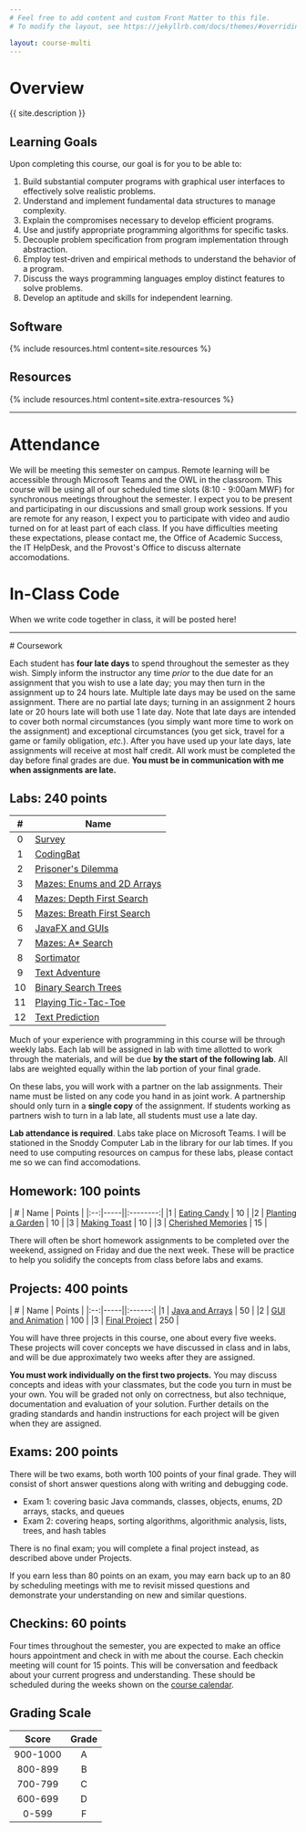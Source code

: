 ```yaml
---
# Feel free to add content and custom Front Matter to this file.
# To modify the layout, see https://jekyllrb.com/docs/themes/#overriding-theme-defaults

layout: course-multi
---
```


# <a name="description">Overview</a>

{{ site.description }}

## <a name="goals">Learning Goals</a>

Upon completing this course, our goal is for you to be able to:

1. Build substantial computer programs with graphical user interfaces to effectively solve realistic problems.
2. Understand and implement fundamental data structures to manage complexity.
3. Explain the compromises necessary to develop efficient programs.
4. Use and justify appropriate programming algorithms for specific tasks.
5. Decouple problem specification from program implementation through abstraction.
6. Employ test-driven and empirical methods to understand the behavior of a program.
7. Discuss the ways programming languages employ distinct features to solve problems.
8. Develop an aptitude and skills for independent learning.

## <a name="resources">Software</a>

{% include resources.html content=site.resources %}

## <a name="additional-resources">Resources</a>

{% include resources.html content=site.extra-resources %}

<hr>

# Attendance

We will be meeting this semester on campus. Remote learning will be accessible
through Microsoft Teams and the OWL in the classroom.
This course will be using all of our scheduled time slots (8:10 - 9:00am MWF) for synchronous meetings
throughout the semester. I expect you to be present and participating in our discussions
and small group work sessions. If you are remote for any reason, I expect you to participate with video and audio turned on for at least part of
each class. If you have difficulties meeting these expectations,
please contact me, the Office of Academic Success, the IT HelpDesk, and the Provost's Office
to discuss alternate accomodations.


# <a name="inclasscode">In-Class Code</a>

When we write code together in class, it will be posted here!
<!--
| Date | Topic | Code |
|:----:|------||-----||
| F 22 Jan | Instantiable Classes | [JackInTheBox.java]({{site.baseurl}}/inclass/JackInTheBox.java) |
| M 25 Jan | Interfaces | [HolidayLight.java]({{site.baseurl}}/inclass/HolidayLight.java) [ConditionalLight.java]({{site.baseurl}}/inclass/ConditionalLight.java) [ArrayLight.java]({{site.baseurl}}/inclass/ArrayLight.java) |
| F 29 Jan | 2D Arrays User Input | [LightsOut.java]({{site.baseurl}}/inclass/LightsOut.java) [Main.java]({{site.baseurl}}/inclass/Main.java) |
| F 29 Jan | Enums | [Currency.java]({{site.baseurl}}/inclass/Currency.java) [ChangeMaker.java]({{site.baseurl}}/inclass/ChangeMaker.java) |
| M 1 Feb | Mazes | [Maze Project Setup Discussion]({{site.baseurl}}/inclass/MazeStructure.pdf) |
| W 3 Feb | Stacks| [Array Stacks]({{site.baseurl}}/inclass/StackIntro.pdf) |
| M 8 Feb | | [List Stacks]({{site.baseurl}}/inclass/ListStack.pdf) |
| W 10 Feb | Queues| [List Queues]({{site.baseurl}}/inclass/ListQueueMods.pdf) |
| F 12 Feb | | [Array Queues]({{site.baseurl}}/inclass/ArrayQueueFull.pdf) |
| M 15 Feb | Queues and Lists| [Queue Review]({{site.baseurl}}/inclass/QueuePractice.pdf) |
| F 26 Feb | Priority Queues| [Heap Insertion]({{site.baseurl}}/inclass/HeapIntroduction.pdf) |
| M 1 Mar || [Heap Removal]({{site.baseurl}}/inclass/HeapWrapup.pdf) |
| F 5 Mar | Sorting Algorithms| [QuickSort]({{site.baseurl}}/inclass/SortingSummary.pdf) |
| M 8 Mar | | [MergeSort]({{site.baseurl}}/inclass/SortingSummary.pdf) |
| W 10 Mar | Time Complexity| [Counting Steps]({{site.baseurl}}/inclass/StartingToCountSteps.pdf) |
| F 12 Mar | | [Big O, Omega, Theta]({{site.baseurl}}/inclass/BigO.pdf) |
| M 15 Mar | Maps | [Map Interface]({{site.baseurl}}/inclass/MapIntro.pdf) |
| W 17 Mar | Binary Search Trees | [BST Introduction]({{site.baseurl}}/inclass/BST-Intro.pdf) |
| F 19 Mar |  | [BST Remove]({{site.baseurl}}/inclass/BSTRemove.pdf) |
| F 26 Mar | Hash Tables | [Separate Chaining]({{site.baseurl}}/inclass/HashOverview.pdf) |
| M 29 Mar |  | [Linear Probing]({{site.baseurl}}/inclass/HashOmnibus.pdf) |
| M 12 Apr | Tries | [Trie Overview]({{site.baseurl}}/inclass/TrieOverview.pdf) |
| W 14 Apr | | [Trie Remove]({{site.baseurl}}/inclass/TrieRemove.pdf) |



| W 9 Sep | ArrayStack | [DirectionInRoom.pdf]({{site.baseurl}}/inclass/DirectionInRoom.pdf) [PostFixCalculator.pdf]({{site.baseurl}}/inclass/PostFixCalculator.pdf) [ArrayStack.pdf]({{site.baseurl}}/inclass/ArrayStack.pdf) |
| M 14 Sep | ListStack and Generics | [StacksAndGenerics.pdf]({{site.baseurl}}/inclass/StacksAndGenerics.pdf) |
| W 16 Sep | ListQueue | [ListQueue.pdf]({{site.baseurl}}/inclass/ListQueue.pdf) |
| F 18 Sep | ArrayQueue | [ArrayQueue.pdf]({{site.baseurl}}/inclass/ArrayQueue.pdf) |
| M 21 Sep | Lists | [Lists.pdf]({{site.baseurl}}/inclass/Lists.pdf) |
| F 2 Oct | Heaps | [PriorityQueueInsert.pdf]({{site.baseurl}}/inclass/PriorityQueueInsert.pdf) |
| M 5 Oct |  | [HeapRemove.pdf]({{site.baseurl}}/inclass/HeapRemove.pdf) |
| W 7 Oct | Selection and Bubble Sort | [SortingAlgorithms.pdf]({{site.baseurl}}/inclass/SortingAlgorithms.pdf) |
| F 9 Oct | Merge Sort | [MergeSort.pdf]({{site.baseurl}}/inclass/MergeSort.pdf) |

-->

<hr>
# Coursework

Each student has **four late days** to spend throughout the semester as they wish.
Simply inform the instructor any time *prior* to the due date for an assignment
that you wish to use a late day; you may then turn in the assignment up to 24
hours late. Multiple late days may be used on the same assignment. There are no
partial late days; turning in an assignment 2 hours late or 20 hours late will
both use 1 late day. Note that late days are intended to cover both normal
circumstances (you simply want more time to work on the assignment) and
exceptional circumstances (you get sick, travel for a game or family
obligation, *etc.*). After you have used up your late days, late assignments
will receive at most half credit. All work must be completed the day before final grades are due.
**You must be in communication with me when assignments are late.**

## <a name="labs">Labs</a>: 240 points

| #  | Name |
|:--:|-----|
|0 | [Survey](https://forms.gle/5CwCAez35sreM1S6A) |
|1 | [CodingBat]({{site.baseurl}}/labs/codingbat.html) |
|2 | [Prisoner's Dilemma]({{site.baseurl}}/labs/dilemma.html) |
|3 | [Mazes: Enums and 2D Arrays]({{site.baseurl}}/labs/maze-enums.html) |
|4 | [Mazes: Depth First Search]({{site.baseurl}}/labs/maze-dfs.html) |
|5 | [Mazes: Breath First Search]({{site.baseurl}}/labs/maze-bfs.html) |
|6 | [JavaFX and GUIs]({{site.baseurl}}/labs/javafx.html) |
|7 | [Mazes: A* Search]({{site.baseurl}}/labs/maze-astar.html) |
|8 | [Sortimator]({{site.baseurl}}/labs/sortimator.html) |
|9 | [Text Adventure]({{site.baseurl}}/labs/adventure.html) |
|10 | [Binary Search Trees]({{site.baseurl}}/labs/binarysearchtrees.html) |
|11 | [Playing Tic-Tac-Toe]({{site.baseurl}}/labs/tic-tac-toe.html) |
|12 | [Text Prediction]({{site.baseurl}}/labs/text-prediction.html) |

Much of your experience with programming in this course will be through weekly labs. Each lab will be assigned in lab with time allotted to work through the materials, and will be due **by the start of the following lab**. All labs are weighted equally within the lab portion of your final grade.

On these labs, you will work with a partner on the lab assignments. Their name must be listed on any code you hand in as joint work. A partnership should only turn in a **single copy** of the assignment. If students working as partners wish to turn in a lab late, all students must use a late day.

**Lab attendance is required**. Labs take place on Microsoft Teams. I will be
stationed in the Snoddy Computer Lab in the library for our lab times. If you
need to use computing resources on campus for these labs, please contact me
so we can find accomodations.

## <a name="hw">Homework</a>: 100 points

| #  | Name | Points |
|:--:|-----||:--------:|
|1 | [Eating Candy]({{site.baseurl}}/homework/candy.html) | 10 |
|2 | [Planting a Garden]({{site.baseurl}}/homework/garden.html) | 10 |
|3 | [Making Toast]({{site.baseurl}}/homework/toaster.html) | 10 |
|3 | [Cherished Memories]({{site.baseurl}}/homework/memory.html) | 15 |

There will often be short homework assignments to be completed over the weekend, assigned on Friday and due the next week. These will be practice to
help you solidify the concepts from class before labs and exams.

## <a name="projects">Projects</a>: 400 points

| #  | Name | Points |
|:--:|-----||:------:|
|1 | [Java and Arrays]({{site.baseurl}}/projects/arrays.html)  | 50  |
|2 | [GUI and Animation]({{site.baseurl}}/projects/gui-animation.html) | 100 |
|3 | [Final Project]({{site.baseurl}}/projects/final-project.html) | 250 |

You will have three projects in this course, one about every five weeks. These projects will cover concepts we have discussed in class and in labs, and will be due approximately two weeks after they are assigned.

**You must work individually on the first two projects.** You may discuss concepts and ideas with your classmates, but the code you turn in must be your own. You will be graded not only on correctness, but also technique, documentation and evaluation of your solution. Further details on the grading standards and handin instructions for each project will be given when they are assigned.

## <a name="exams">Exams</a>: 200 points

There will be two exams, both worth 100 points of your final grade.
They will consist of short answer questions along with writing and debugging code.

* Exam 1: covering basic Java commands, classes, objects, enums, 2D arrays, stacks, and queues
* Exam 2: covering heaps, sorting algorithms, algorithmic analysis, lists, trees, and hash tables

There is no final exam; you will complete a final project instead, as described above under Projects.

If you earn less than 80 points on an exam, you may earn back up to an 80 by scheduling meetings with me to revisit missed questions and demonstrate your understanding on new and similar questions.

## <a name="checkins">Checkins</a>: 60 points

Four times throughout the semester, you are expected to
make an office hours appointment and check in with me about the course. Each checkin
meeting will count for 15 points.
This will be conversation and feedback about your current progress and understanding.
These should be scheduled during the weeks shown
on the [course calendar](https://prod.teamgantt.com/gantt/schedule/?ids=2650881&public_keys=zduoIG6gLuL1&zoom=d100&font_size=12&estimated_hours=0&assigned_resources=0&percent_complete=0&documents=0&comments=0&col_width=355&hide_header_tabs=0&menu_view=1&resource_filter=1&name_in_bar=0&name_next_to_bar=0&resource_names=1&resource_hours=1#user=&company=&custom=&date_filter=&hide_completed=false&color_filter=).

## <a name="scale">Grading Scale</a>

| Score  | Grade  |
|:------:|:------:|
| 900-1000  | A   |
| 800-899   | B   |
| 700-799   | C   |
| 600-699   | D   |
| 0-599     | F   |

